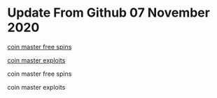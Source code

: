 # Update From Github 07 November 2020

[coin master free spins](https://sites.google.com/view/levvvel/home)

[coin master exploits](https://1coinmasterofficial.blogspot.com)
      
coin master free spins

coin master exploits
